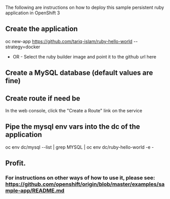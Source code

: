 The following are instructions on how to deploy this sample persistent ruby application in OpenShift 3

## Create the application
oc new-app https://github.com/tariq-islam/ruby-hello-world --strategy=docker
- OR -
Select the ruby builder image and point it to the github url here

## Create a MySQL database (default values are fine)

## Create route if need be
In the web console, click the "Create a Route" link on the service

## Pipe the mysql env vars into the dc of the application
oc env dc/mysql --list | grep MYSQL | oc env dc/ruby-hello-world -e -

## Profit.


### For instructions on other ways of how to use it, please see: https://github.com/openshift/origin/blob/master/examples/sample-app/README.md


